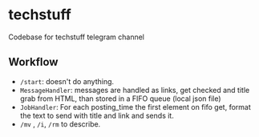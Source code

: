 # techstuff
Codebase for techstuff telegram channel

## Workflow
* `/start`: doesn't do anything. 
* `MessageHandler`: messages are handled as links, get checked and title grab from HTML, than stored in a FIFO queue (local json file)
* `JobHandler`: For each posting_time the first element on fifo get, format the text to send with title and link and sends it.
* `/mv` , `/i`, `/rm` to describe.
